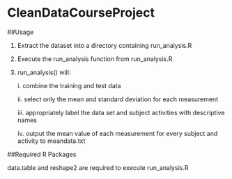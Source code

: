 # CleanDataCourseProject

##Usage

  1. Extract the dataset into a directory containing run_analysis.R
  2. Execute the run_analysis function from run_analysis.R
  3. run_analysis() will:
  
      i. combine the training and test data 

      ii. select only the mean and standard deviation for each measurement
      
      iii. appropriately label the data set and subject  activities with descriptive names
      
     iv. output the mean value of each measurement for every subject and activity to meandata.txt

##Required R Packages

data.table and reshape2 are required to execute run_analysis.R
